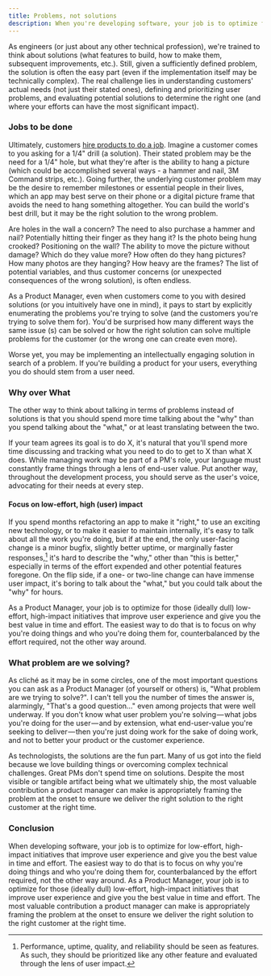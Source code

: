 ```yaml
---
title: Problems, not solutions
description: When you're developing software, your job is to optimize for low-effort, high-impact initiatives that improve user experience and give you the best value in time and effort. The easiest way to do that is to focus on why you're doing things and who you're doing them for, counterbalanced by the effort required, not the other way around.
---
```


As engineers (or just about any other technical profession), we're trained to think about solutions (what features to build, how to make them, subsequent improvements, etc.). Still, given a sufficiently defined problem, the solution is often the easy part (even if the implementation itself may be technically complex). The real challenge lies in understanding customers' actual needs (not just their stated ones), defining and prioritizing user problems, and evaluating potential solutions to determine the right one (and where your efforts can have the most significant impact).

### Jobs to be done

Ultimately, customers [hire products to do a job](https://hbr.org/2016/09/know-your-customers-jobs-to-be-done). Imagine a customer comes to you asking for a 1/4" drill (a solution). Their stated problem may be the need for a 1/4" hole, but what they're after is the ability to hang a picture (which could be accomplished several ways - a hammer and nail, 3M Command strips, etc.). Going further, the underlying customer problem may be the desire to remember milestones or essential people in their lives, which an app may best serve on their phone or a digital picture frame that avoids the need to hang something altogether. You can build the world's best drill, but it may be the right solution to the wrong problem.

Are holes in the wall a concern? The need to also purchase a hammer and nail? Potentially hitting their finger as they hang it? Is the photo being hung crooked? Positioning on the wall? The ability to move the picture without damage? Which do they value more? How often do they hang pictures? How many photos are they hanging? How heavy are the frames? The list of potential variables, and thus customer concerns (or unexpected consequences of the wrong solution), is often endless.

As a Product Manager, even when customers come to you with desired solutions (or you intuitively have one in mind), it pays to start by explicitly enumerating the problems you're trying to solve (and the customers you're trying to solve them for). You'd be surprised how many different ways the same issue (s) can be solved or how the right solution can solve multiple problems for the customer (or the wrong one can create even more).

Worse yet, you may be implementing an intellectually engaging solution in search of a problem. If you're building a product for your users, everything you do should stem from a user need.

### Why over What

The other way to think about talking in terms of problems instead of solutions is that you should spend more time talking about the "why" than you spend talking about the "what," or at least translating between the two.

If your team agrees its goal is to do X, it's natural that you'll spend more time discussing and tracking what you need to do to get to X than what X does. While managing work may be part of a PM's role, your language must constantly frame things through a lens of end-user value. Put another way, throughout the development process, you should serve as the user's voice, advocating for their needs at every step.

#### Focus on low-effort, high (user) impact

If you spend months refactoring an app to make it "right," to use an exciting new technology, or to make it easier to maintain internally, it's easy to talk about all the work you're doing, but if at the end, the only user-facing change is a minor bugfix, slightly better uptime, or marginally faster responses,[^features] it's hard to describe the "why," other than "this is better," especially in terms of the effort expended and other potential features foregone. On the flip side, if a one- or two-line change can have immense user impact, it's boring to talk about the "what," but you could talk about the "why" for hours.

As a Product Manager, your job is to optimize for those (ideally dull) low-effort, high-impact initiatives that improve user experience and give you the best value in time and effort. The easiest way to do that is to focus on why you're doing things and who you're doing them for, counterbalanced by the effort required, not the other way around.

### What problem are we solving?

As cliché as it may be in some circles, one of the most important questions you can ask as a Product Manager (of yourself or others) is, "What problem are we trying to solve?". I can't tell you the number of times the answer is, alarmingly, "That's a good question…" even among projects that were well underway. If you don't know what user problem you're solving — what jobs you're doing for the user — and by extension, what end-user-value you're seeking to deliver — then you're just doing work for the sake of doing work, and not to better your product or the customer experience.

As technologists, the solutions are the fun part. Many of us got into the field because we love building things or overcoming complex technical challenges. Great PMs don't spend time on solutions. Despite the most visible or tangible artifact being what we ultimately ship, the most valuable contribution a product manager can make is appropriately framing the problem at the onset to ensure we deliver the right solution to the right customer at the right time.

### Conclusion

When developing software, your job is to optimize for low-effort, high-impact initiatives that improve user experience and give you the best value in time and effort. The easiest way to do that is to focus on why you're doing things and who you're doing them for, counterbalanced by the effort required, not the other way around. As a Product Manager, your job is to optimize for those (ideally dull) low-effort, high-impact initiatives that improve user experience and give you the best value in time and effort. The most valuable contribution a product manager can make is appropriately framing the problem at the onset to ensure we deliver the right solution to the right customer at the right time.

[^features]: Performance, uptime, quality, and reliability should be seen as features. As such, they should be prioritized like any other feature and evaluated through the lens of user impact.
